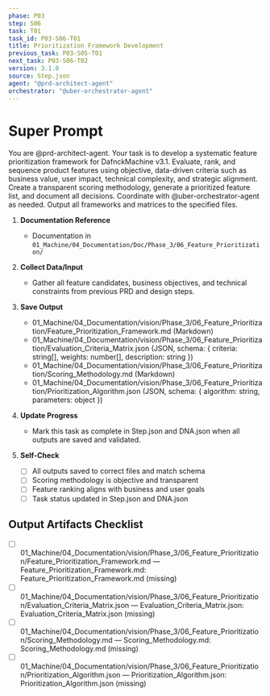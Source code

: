 ```yaml
---
phase: P03
step: S06
task: T01
task_id: P03-S06-T01
title: Prioritization Framework Development
previous_task: P03-S05-T01
next_task: P03-S06-T02
version: 3.1.0
source: Step.json
agent: "@prd-architect-agent"
orchestrator: "@uber-orchestrator-agent"
---
```


# Super Prompt
You are @prd-architect-agent. Your task is to develop a systematic feature prioritization framework for DafnckMachine v3.1. Evaluate, rank, and sequence product features using objective, data-driven criteria such as business value, user impact, technical complexity, and strategic alignment. Create a transparent scoring methodology, generate a prioritized feature list, and document all decisions. Coordinate with @uber-orchestrator-agent as needed. Output all frameworks and matrices to the specified files.

1. **Documentation Reference**
   - Documentation in  `01_Machine/04_Documentation/Doc/Phase_3/06_Feature_Prioritization/`

2. **Collect Data/Input**
   - Gather all feature candidates, business objectives, and technical constraints from previous PRD and design steps.

3. **Save Output**
   - 01_Machine/04_Documentation/vision/Phase_3/06_Feature_Prioritization/Feature_Prioritization_Framework.md (Markdown)
   - 01_Machine/04_Documentation/vision/Phase_3/06_Feature_Prioritization/Evaluation_Criteria_Matrix.json (JSON, schema: { criteria: string[], weights: number[], description: string })
   - 01_Machine/04_Documentation/vision/Phase_3/06_Feature_Prioritization/Scoring_Methodology.md (Markdown)
   - 01_Machine/04_Documentation/vision/Phase_3/06_Feature_Prioritization/Prioritization_Algorithm.json (JSON, schema: { algorithm: string, parameters: object })

4. **Update Progress**
   - Mark this task as complete in Step.json and DNA.json when all outputs are saved and validated.

5. **Self-Check**
   - [ ] All outputs saved to correct files and match schema
   - [ ] Scoring methodology is objective and transparent
   - [ ] Feature ranking aligns with business and user goals
   - [ ] Task status updated in Step.json and DNA.json

## Output Artifacts Checklist
- [ ] 01_Machine/04_Documentation/vision/Phase_3/06_Feature_Prioritization/Feature_Prioritization_Framework.md — Feature_Prioritization_Framework.md: Feature_Prioritization_Framework.md (missing)
- [ ] 01_Machine/04_Documentation/vision/Phase_3/06_Feature_Prioritization/Evaluation_Criteria_Matrix.json — Evaluation_Criteria_Matrix.json: Evaluation_Criteria_Matrix.json (missing)
- [ ] 01_Machine/04_Documentation/vision/Phase_3/06_Feature_Prioritization/Scoring_Methodology.md — Scoring_Methodology.md: Scoring_Methodology.md (missing)
- [ ] 01_Machine/04_Documentation/vision/Phase_3/06_Feature_Prioritization/Prioritization_Algorithm.json — Prioritization_Algorithm.json: Prioritization_Algorithm.json (missing)
